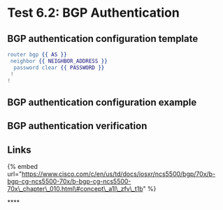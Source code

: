# Test 6.2: BGP Authentication

## **BGP authentication configuration template**

```erlang
router bgp {{ AS }}
 neighbor {{ NEIGHBOR_ADDRESS }}
  password clear {{ PASSWORD }}
 !
!
```

## **BGP authentication configuration example**

## **BGP authentication verification**

## Links

{% embed url="https://www.cisco.com/c/en/us/td/docs/iosxr/ncs5500/bgp/70x/b-bgp-cg-ncs5500-70x/b-bgp-cg-ncs5500-70x\_chapter\_010.html\#concept\_a1l\_zfv\_t1b" %}

\*\*\*\*

